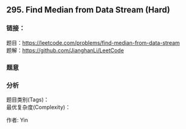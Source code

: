 ## 295. Find Median from Data Stream (Hard)

### **链接**：
题目：https://leetcode.com/problems/find-median-from-data-stream  
题解：https://github.com/JianghanLi/LeetCode

### **题意**



### **分析**  
题目类别(Tags)：  
最优复杂度(Complexity)：  



作者: Yin
